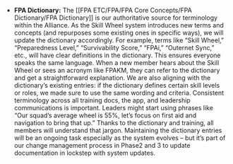 - **FPA Dictionary:** The [[FPA ETC/FPA/FPA Core Concepts/FPA Dictionary/FPA Dictionary]] is our authoritative source for terminology within the Alliance. As the Skill Wheel system introduces new terms and concepts (and repurposes some existing ones in specific ways), we will update the dictionary accordingly. For example, terms like “Skill Wheel,” “Preparedness Level,” “Survivability Score,” “FPAi,” “Outernet Sync,” etc., will have clear definitions in the dictionary. This ensures everyone speaks the same language. When a new member hears about the Skill Wheel or sees an acronym like FPAKM, they can refer to the dictionary and get a straightforward explanation. We are also aligning with the dictionary’s existing entries: if the dictionary defines certain skill levels or roles, we made sure to use the same wording and criteria. Consistent terminology across all training docs, the app, and leadership communications is important. Leaders might start using phrases like “Our squad’s average wheel is 55%, let’s focus on first aid and navigation to bring that up.” Thanks to the dictionary and training, all members will understand that jargon. Maintaining the dictionary entries will be an ongoing task especially as the system evolves – but it’s part of our change management process in Phase2 and 3 to update documentation in lockstep with system updates.